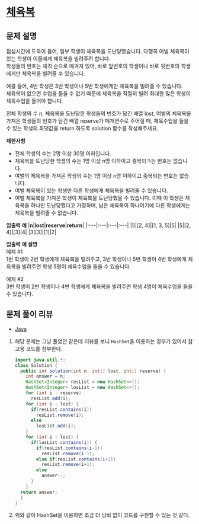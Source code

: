 # [체육복](https://programmers.co.kr/learn/courses/30/lessons/42862)

## 문제 설명
점심시간에 도둑이 들어, 일부 학생이 체육복을 도난당했습니다. 다행히 여벌 체육복이 있는 학생이 이들에게 체육복을 빌려주려 합니다.  
학생들의 번호는 체격 순으로 매겨져 있어, 바로 앞번호의 학생이나 바로 뒷번호의 학생에게만 체육복을 빌려줄 수 있습니다.

예를 들어, 4번 학생은 3번 학생이나 5번 학생에게만 체육복을 빌려줄 수 있습니다.  
체육복이 없으면 수업을 들을 수 없기 때문에 체육복을 적절히 빌려 최대한 많은 학생이 체육수업을 들어야 합니다.

전체 학생의 수 n, 체육복을 도난당한 학생들의 번호가 담긴 배열 lost, 여벌의 체육복을 가져온 학생들의 번호가 담긴 배열 reserve가 매개변수로 주어질 때, 체육수업을 들을 수 있는 학생의 최댓값을 return 하도록 solution 함수를 작성해주세요.

**제한사항**
- 전체 학생의 수는 2명 이상 30명 이하입니다.
- 체육복을 도난당한 학생의 수는 1명 이상 n명 이하이고 중복되ㅋ는 번호는 없습니다.
- 여벌의 체육복을 가져온 학생의 수는 1명 이상 n명 이하이고 중복되는 번호는 없습니다.
- 여벌 체육복이 있는 학생만 다른 학생에게 체육복을 빌려줄 수 있습니다.
- 여벌 체육복을 가져온 학생이 체육복을 도난당했을 수 있습니다. 이때 이 학생은 체육복을 하나만 도난당했다고 가정하며, 남은 체육복이 하나이기에 다른 학생에게는 체육복을 빌려줄 수 없습니다.

**입출력 예**
|**n**|**lost**|**reserve**|**return**|
|:---|:---|:---|:---|
|5|[2, 4]|[1, 3, 5]|5|
|5|[2, 4]|[3]|4|
|3|[3]|[1]|2|

**입출력 예 설명**   
예제 #1   
1번 학생이 2번 학생에게 체육복을 빌려주고, 3번 학생이나 5번 학생이 4번 학생에게 체육복을 빌려주면 학생 5명이 체육수업을 들을 수 있습니다.

예제 #2   
3번 학생이 2번 학생이나 4번 학생에게 체육복을 빌려주면 학생 4명이 체육수업을 들을 수 있습니다.

## 문제 풀이 리뷰
- [Java](./solution.java)
1. 해당 문제는 그냥 풀었던 같은데 리뷰를 보니 `HashSet`을 이용하는 경우가 있어서 참고용 코드를 첨부한다.
   ```java
   import java.util.*;
   class Solution {
     public int solution(int n, int[] lost, int[] reserve) {
       int answer = n;
       HashSet<Integer> resList = new HashSet<>();
       HashSet<Integer> losList = new HashSet<>();
       for (int i : reserve)
         resList.add(i);
       for (int i : lost) {
         if(resList.contains(i))
           resList.remove(i);
         else
           losList.add(i);
       }
       for (int i : lost) {
         if(losList.contains(i)) {
           if(resList.contains(i-1))
             resList.remove(i-1);
           else if(resList.contains(i+1))
             resList.remove(i+1);
           else
             answer--;
         }
       } 
     return answer;
     }
   }
   ```
2. 위와 같이 HashSet을 이용하면 조금 더 낭비 없이 코드를 구현할 수 있는 것 같다.